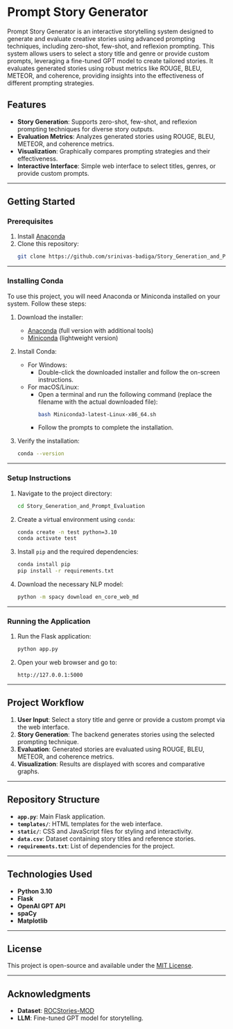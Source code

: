 # Prompt Story Generator

Prompt Story Generator is an interactive storytelling system designed to generate and evaluate creative stories using advanced prompting techniques, including zero-shot, few-shot, and reflexion prompting. This system allows users to select a story title and genre or provide custom prompts, leveraging a fine-tuned GPT model to create tailored stories. It evaluates generated stories using robust metrics like ROUGE, BLEU, METEOR, and coherence, providing insights into the effectiveness of different prompting strategies.

## Features

- **Story Generation**: Supports zero-shot, few-shot, and reflexion prompting techniques for diverse story outputs.
- **Evaluation Metrics**: Analyzes generated stories using ROUGE, BLEU, METEOR, and coherence metrics.
- **Visualization**: Graphically compares prompting strategies and their effectiveness.
- **Interactive Interface**: Simple web interface to select titles, genres, or provide custom prompts.

---

## Getting Started

### Prerequisites

1. Install [Anaconda](https://www.anaconda.com/)
2. Clone this repository:
   ```bash
   git clone https://github.com/srinivas-badiga/Story_Generation_and_Prompt_Evaluation.git
   ```

---

### Installing Conda

To use this project, you will need Anaconda or Miniconda installed on your system. Follow these steps:

1. Download the installer:
   - [Anaconda](https://www.anaconda.com/products/distribution#download-section) (full version with additional tools)
   - [Miniconda](https://docs.conda.io/en/latest/miniconda.html) (lightweight version)

2. Install Conda:
   - For Windows:
     - Double-click the downloaded installer and follow the on-screen instructions.
   - For macOS/Linux:
     - Open a terminal and run the following command (replace the filename with the actual downloaded file):
       ```bash
       bash Miniconda3-latest-Linux-x86_64.sh
       ```
     - Follow the prompts to complete the installation.

3. Verify the installation:
   ```bash
   conda --version
   ```

---

### Setup Instructions

1. Navigate to the project directory:
   ```bash
   cd Story_Generation_and_Prompt_Evaluation
   ```

2. Create a virtual environment using `conda`:
   ```bash
   conda create -n test python=3.10
   conda activate test
   ```

3. Install `pip` and the required dependencies:
   ```bash
   conda install pip
   pip install -r requirements.txt
   ```

4. Download the necessary NLP model:
   ```bash
   python -m spacy download en_core_web_md
   ```

---

### Running the Application

1. Run the Flask application:
   ```bash
   python app.py
   ```

2. Open your web browser and go to:
   ```
   http://127.0.0.1:5000
   ```

---

## Project Workflow

1. **User Input**: Select a story title and genre or provide a custom prompt via the web interface.
2. **Story Generation**: The backend generates stories using the selected prompting technique.
3. **Evaluation**: Generated stories are evaluated using ROUGE, BLEU, METEOR, and coherence metrics.
4. **Visualization**: Results are displayed with scores and comparative graphs.

---

## Repository Structure

- **`app.py`**: Main Flask application.
- **`templates/`**: HTML templates for the web interface.
- **`static/`**: CSS and JavaScript files for styling and interactivity.
- **`data.csv`**: Dataset containing story titles and reference stories.
- **`requirements.txt`**: List of dependencies for the project.

---

## Technologies Used

- **Python 3.10**
- **Flask**
- **OpenAI GPT API**
- **spaCy**
- **Matplotlib**

---

## License

This project is open-source and available under the [MIT License](LICENSE).

---

## Acknowledgments

- **Dataset**: [ROCStories-MOD](https://huggingface.co/datasets/aummthaker/ROCSTORIES-MOD)
- **LLM**: Fine-tuned GPT model for storytelling.
